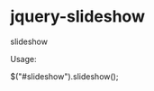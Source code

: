 jquery-slideshow
================

slideshow

Usage:

<!-- in html -->
<div id="slideshow">
    <div class="slides">
        <div class="slide"><!-- 1st slide -->
            <!-- contents here -->
        </div>
        <div class="slide"><!-- 2nd slide -->
            <!-- contents here -->
        </div>
        <div class="slide"><!-- 3rd slide -->
            <!-- contents here -->
        </div>
        <!-- more slides -->
    </div>
    <div class="buttons"><!-- buttons div are optional -->
        <span class="button"></span>
        <span class="button"></span>
        <span class="button"></span>
    </div>
</div>

<!-- in script -->
$("#slideshow").slideshow();